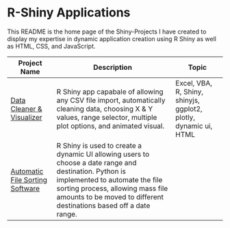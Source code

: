# R-Shiny Applications
This README is the home page of the Shiny-Projects I have created to display my expertise in dynamic application creation using R Shiny as well as HTML, CSS, and JavaScript. 

Project Name  | Description   |  Topic
------------- | ------------- | ------------------
[Data Cleaner & Visualizer](https://josh9182.shinyapps.io/shinyapps/)| R Shiny app capabale of allowing any CSV file import, automatically cleaning data, choosing X & Y values, range selector, multiple plot options, and animated visual. | Excel, VBA, R, Shiny, shinyjs, ggplot2, plotly, dynamic ui, HTML
[Automatic File Sorting Software](https://github.com/Josh9182/Work-Projects/tree/main/AFSS) | R Shiny is used to create a dynamic UI allowing users to choose a date range and destination. Python is implemented to automate the file sorting process, allowing mass file amounts to be moved to different destinations based off a date range. |

